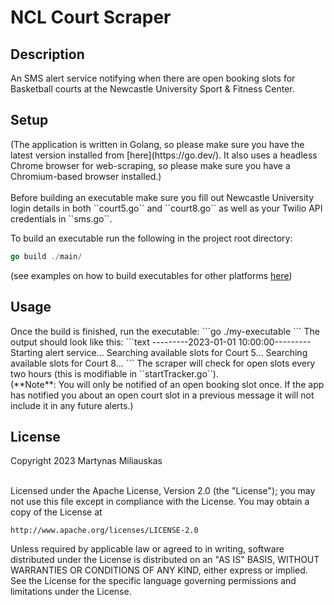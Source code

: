 <h1>NCL Court Scraper</h1>
<h2>Description</h2>
<p>An SMS alert service notifying when there are open booking slots for Basketball courts at the Newcastle University Sport & Fitness Center.</p>

<h2>Setup</h2>
(The application is written in Golang, so please make sure you have the latest version installed from [here](https://go.dev/). 
It also uses a headless Chrome browser for web-scraping, so please make sure you have a Chromium-based browser installed.)
<br><br>
Before building an executable make sure you fill out Newcastle University login details in both ``court5.go`` and 
``court8.go`` as well as your Twilio API credentials in ``sms.go``.

To build an executable run the following in the project root directory:<br>
```go
go build ./main/
```
(see examples on how to build executables for other platforms [here](https://opensource.com/article/21/1/go-cross-compiling))
<h2>Usage</h2>
Once the build is finished, run the executable:
```go
./my-executable
```
The output should look like this:
```text
---------2023-01-01  10:00:00---------
Starting alert service...
Searching available slots for Court 5...
Searching available slots for Court 8...
```
The scraper will check for open slots every two hours (this is modifiable in ``startTracker.go``). 
<br>(**Note**: You will only be notified of an open booking slot once. If
the app has notified you about an open court slot in a previous message it will not include it in any future alerts.)
<h2>License</h2>

Copyright 2023 Martynas Miliauskas<br><br>

Licensed under the Apache License, Version 2.0 (the "License");
you may not use this file except in compliance with the License.
You may obtain a copy of the License at

    http://www.apache.org/licenses/LICENSE-2.0

Unless required by applicable law or agreed to in writing, software
distributed under the License is distributed on an "AS IS" BASIS,
WITHOUT WARRANTIES OR CONDITIONS OF ANY KIND, either express or implied.
See the License for the specific language governing permissions and
limitations under the License.



